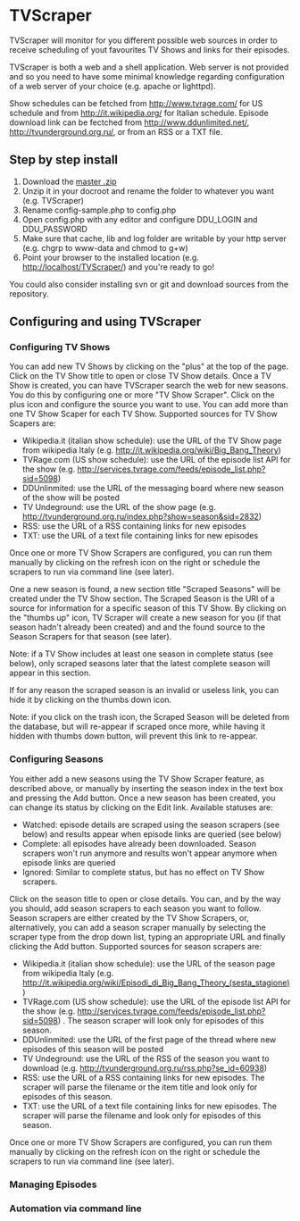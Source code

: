 TVScraper
=========

TVScraper will monitor for you different possible web sources in order to receive scheduling of yout favourites TV Shows
and links for their episodes.

TVScraper is both a web and a shell application. Web server is not provided and so you need to have some minimal 
knowledge regarding configuration of a web server of your choice (e.g. apache or lighttpd).

Show schedules can be fetched from <http://www.tvrage.com/> for US schedule and from <http://it.wikipedia.org/> for Italian
schedule. Episode download link can be fectched from <http://www.ddunlimited.net/>, <http://tvunderground.org.ru/>, or from
an RSS or a TXT file.

## Step by step install ##

1.  Download the [master .zip](https://github.com/allu77/TVScraper/archive/master.zip)
2.  Unzip it in your docroot and rename the folder to whatever you want (e.g. TVScraper)
3.  Rename config-sample.php to config.php
4.  Open config.php with any editor and configure DDU\_LOGIN and DDU\_PASSWORD
5.  Make sure that cache, lib and log folder are writable by your http server (e.g. chgrp to www-data and chmod to g+w)
6.  Point your browser to the installed location (e.g. <http://localhost/TVScraper/>) and you're ready to go!

You could also consider installing svn or git and download sources from the repository.

## Configuring and using TVScraper ##

### Configuring TV Shows ###

You can add new TV Shows by clicking on the "plus" at the top of the page. Click on the TV Show title to open 
or close TV Show details. Once a TV Show is created, 
you can have TVScraper search the web for new seasons. You do this by configuring one or more "TV Show Scraper". Click 
on the plus icon and configure the source you want to use. You can add more than one TV Show Scaper for each TV Show. 
Supported sources for TV Show Scapers are:

- Wikipedia.it (italian show schedule): use the URL of the TV Show page from wikipedia Italy (e.g. <http://it.wikipedia.org/wiki/Big_Bang_Theory>)
- TVRage.com (US show schedule): use the URL of the episode list API for the show (e.g. <http://services.tvrage.com/feeds/episode_list.php?sid=5098>) 
- DDUnlinmited: use the URL of the messaging board where new season of the show will be posted
- TV Undeground: use the URL of the show page (e.g. <http://tvunderground.org.ru/index.php?show=season&sid=2832>)
- RSS: use the URL of a RSS containing links for new episodes
- TXT: use the URL of a text file containing links for new episodes

Once one or more TV Show Scrapers are configured, you can run them manually by clicking on the refresh icon on the right
or schedule the scrapers to run via command line (see later). 

One a new season is found, a new section title "Scraped Seasons" will be created under the TV Show section. The
Scraped Season is the URI of a source for information for a specific season of this TV Show. By clicking
on the "thumbs up" icon, TV Scraper will create a new season for you (if that season hadn't already been created) and
and the found source to the Season Scrapers for that season (see later).

Note: if a TV Show includes at least one season in complete status (see below), only scraped seasons later that the
latest complete season will appear in this section.

If for any reason the scraped season is an invalid or useless link, you can hide it by clicking on the thumbs down icon.

Note: if you click on the trash icon, the Scraped Season will be deleted from the database, but will re-appear if
scraped once more, while having it hidden with thumbs down button, will prevent this link to re-appear.

### Configuring Seasons ###

You either add a new seasons using the TV Show Scraper feature, as described above, or manually by inserting the season
index in the text box and pressing the Add button. Once a new season has been created, you can change its status by 
clicking on the Edit link. Available statuses are:

- Watched: episode details are scraped using the season scrapers (see below) and results appear when episode links are
queried (see below)
- Complete: all episodes have already been downloaded. Season scrapers won't run anymore and results won't appear anymore 
when episode links are queried
- Ignored: Similar to complete status, but has no effect on TV Show scrapers.

Click on the season title to open or close details. You can, and by the way you should, add season scrapers to each
season you want to follow. Season scrapers are either created by the TV Show Scrapers, or, alternatively, you can add
a season scraper manually by selecting the scraper type from the drop down list, typing an appropriate URL and finally
clicking the Add button. Supported sources for season scrapers are:

- Wikipedia.it (italian show schedule): use the URL of the season page from wikipedia Italy (e.g. <http://it.wikipedia.org/wiki/Episodi_di_Big_Bang_Theory_(sesta_stagione)>)
- TVRage.com (US show schedule): use the URL of the episode list API for the show (e.g. <http://services.tvrage.com/feeds/episode_list.php?sid=5098>) . The season scraper will look only for episodes of this season.
- DDUnlinmited: use the URL of the first page of the thread where new episodes of this season will be posted
- TV Undeground: use the URL of the RSS of the season you want to download (e.g. <http://tvunderground.org.ru/rss.php?se_id=60938>)
- RSS: use the URL of a RSS containing links for new episodes. The scraper will parse the filename or the item title and look only
for episodes of this season.
- TXT: use the URL of a text file containing links for new episodes. The scraper will parse the filename and look only for episodes of this season.

Once one or more TV Show Scrapers are configured, you can run them manually by clicking on the refresh icon on the right
or schedule the scrapers to run via command line (see later). 



### Managing Episodes ###

### Automation via command line ###
